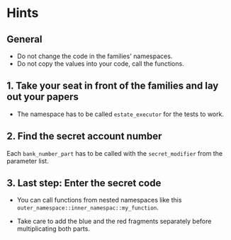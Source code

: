 # Hints

## General

- Do not change the code in the families' namespaces.
- Do not copy the values into your code, call the functions.

## 1. Take your seat in front of the families and lay out your papers

- The namespace has to be called `estate_executor` for the tests to work.

## 2. Find the secret account number

Each `bank_number_part` has to be called with the `secret_modifier` from the parameter list.

## 3. Last step: Enter the secret code

- You can call functions from nested namespaces like this `outer_namespace::inner_namespac::my_function`.

- Take care to add the blue and the red fragments separately before multiplicating both parts.